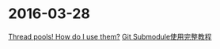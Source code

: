 # 2016-03-28

[Thread pools! How do I use them?](http://jvns.ca/blog/2016/03/27/thread-pools-how-do-i-use-them/)
[Git Submodule使用完整教程](http://www.kafeitu.me/git/2012/03/27/git-submodule.html)
